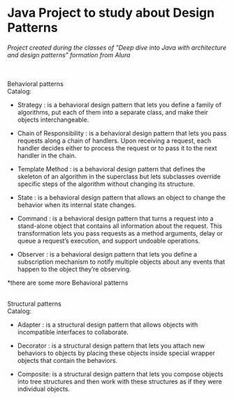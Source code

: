 # Java Project to study about Design Patterns

###### Project created during the classes of "Deep dive into Java with architecture and design patterns" formation from Alura  

<br>
Behavioral patterns
<br>
Catalog:

- Strategy : is a behavioral design pattern that lets you define a family of algorithms, put each of them into a separate class, and make their objects interchangeable.

- Chain of Responsibility : is a behavioral design pattern that lets you pass requests along a chain of handlers. Upon receiving a request, each handler decides either to process the request or to pass it to the next handler in the chain.

- Template Method : is a behavioral design pattern that defines the skeleton of an algorithm in the superclass but lets subclasses override specific steps of the algorithm without changing its structure.

- State : is a behavioral design pattern that allows an object to change the behavior when its internal state changes.

- Command : is a behavioral design pattern that turns a request into a stand-alone object that contains all information about the request. This transformation lets you pass requests as a method arguments, delay or queue a request’s execution, and support undoable operations.

- Observer : is a behavioral design pattern that lets you define a subscription mechanism to notify multiple objects about any events that happen to the object they’re observing.

*there are some more Behavioral patterns

<br>
Structural patterns
<br>
Catalog:

- Adapter : is a structural design pattern that allows objects with incompatible interfaces to collaborate.

- Decorator : is a structural design pattern that lets you attach new behaviors to objects by placing these objects inside special wrapper objects that contain the behaviors.

- Composite: is a structural design pattern that lets you compose objects into tree structures and then work with these structures as if they were individual objects.
